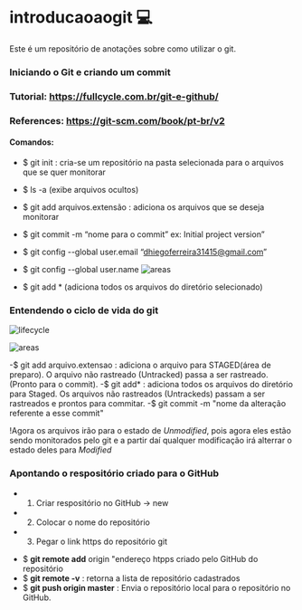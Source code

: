 # introducaoaogit 💻
Este é um repositório de anotações sobre como utilizar o git.

### Iniciando o Git e criando um commit


### Tutorial: https://fullcycle.com.br/git-e-github/
### References: https://git-scm.com/book/pt-br/v2

#### Comandos:
- $ git init  : cria-se um repositório na pasta selecionada para o arquivos que se quer monitorar 
- $ ls -a (exibe arquivos ocultos)
- $ git add arquivos.extensão : adiciona  os arquivos que se deseja monitorar
- $ git  commit -m “nome para o commit”  ex: Initial project version”
- $ git config --global user.email “dhiegoferreira31415@gmail.com”
- $ git config --global user.name ![areas](https://user-images.githubusercontent.com/53379935/148708168-f857c1ab-98b9-4042-8526-74ed280ce28c.png)

- $ git add * (adiciona todos os arquivos do diretório selecionado)

### Entendendo o ciclo de vida do git
![lifecycle](https://user-images.githubusercontent.com/53379935/148708134-5059753d-9dcb-41cb-869d-30c5a544b3fc.png)


![areas](https://user-images.githubusercontent.com/53379935/148708169-90f245c9-c1a3-43af-89f0-0f2e28b16a17.png)

  -$ git add arquivo.extensao : adiciona o arquivo para STAGED(área de preparo). O arquivo não rastreado (Untracked) passa a ser rastreado. (Pronto para o commit).
  -$ git add* : adiciona todos os arquivos do diretório para Staged. Os arquivos não rastreados (Untrackeds) passam a ser rastreados e prontos para commitar.
  -$ git commit -m "nome da alteração referente a esse commit"
  
 !Agora os arquivos irão para o estado de *Unmodified*, pois agora eles estão sendo monitorados pelo git e a partir daí qualquer modificação irá alterrar o estado deles para *Modified*
 
 
 ### Apontando o respositório criado para o GitHub
 - 1. Criar respositório no GitHub -> new
 - 2. Colocar o nome do repositório
 - 3. Pegar o link https do repositório git

*  $ **git remote add** origin "endereço htpps criado pelo GitHub do repositório
*  $ **git remote -v** : retorna a lista de repositório cadastrados
*  $ **git push origin master** : Envia o repositório local para o repositório no GitHub.
  
